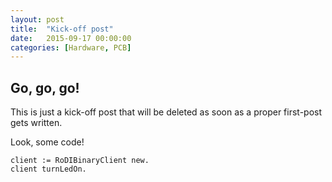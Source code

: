 ```yaml
---
layout: post
title:  "Kick-off post"
date:   2015-09-17 00:00:00
categories: [Hardware, PCB]
---
```


## Go, go, go!

This is just a kick-off post that will be deleted as soon as a proper first-post gets written.

Look, some code!


```smalltalk
client := RoDIBinaryClient new.
client turnLedOn.

```
